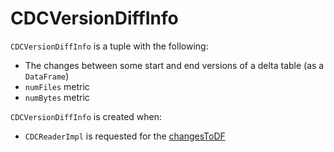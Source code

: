 # CDCVersionDiffInfo

`CDCVersionDiffInfo` is a tuple with the following:

* <span id="fileChangeDf"> The changes between some start and end versions of a delta table (as a `DataFrame`)
* <span id="numFiles"> `numFiles` metric
* <span id="numBytes"> `numBytes` metric

`CDCVersionDiffInfo` is created when:

* `CDCReaderImpl` is requested for the [changesToDF](#changesToDF)
